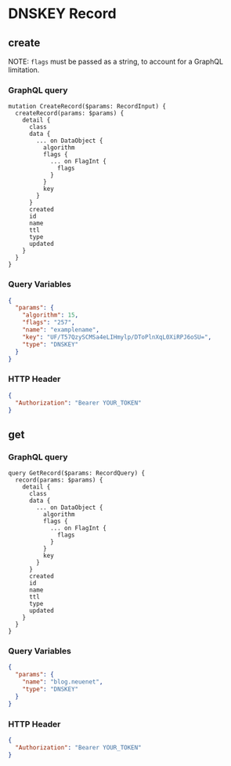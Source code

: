 # DNSKEY Record

## create

NOTE: `flags` must be passed as a string, to account for a GraphQL limitation.

### GraphQL query

```sdl
mutation CreateRecord($params: RecordInput) {
  createRecord(params: $params) {
    detail {
      class
      data {
        ... on DataObject {
          algorithm
          flags {
            ... on FlagInt {
              flags
            }
          }
          key
        }
      }
      created
      id
      name
      ttl
      type
      updated
    }
  }
}
```

### Query Variables

```json
{
  "params": {
    "algorithm": 15,
    "flags": "257",
    "name": "examplename",
    "key": "UF/T57QzySCMSa4eLIHmylp/DToPlnXqL0XiRPJ6oSU=",
    "type": "DNSKEY"
  }
}
```

### HTTP Header

```json
{
  "Authorization": "Bearer YOUR_TOKEN"
}
```


## get
### GraphQL query

```sdl
query GetRecord($params: RecordQuery) {
  record(params: $params) {
    detail {
      class
      data {
        ... on DataObject {
          algorithm
          flags {
            ... on FlagInt {
              flags
            }
          }
          key
        }
      }
      created
      id
      name
      ttl
      type
      updated
    }
  }
}
```

### Query Variables

```json
{
  "params": {
    "name": "blog.neuenet",
    "type": "DNSKEY"
  }
}
```

### HTTP Header

```json
{
  "Authorization": "Bearer YOUR_TOKEN"
}
```



<!-- https://www.dynu.com/Resources/DNS-Records/DNSKEY-Record -->
